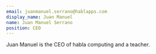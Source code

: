 ```yaml
---
email: juanmanuel.serrano@hablapps.com
display_name: Juan Manuel
name: Juan Manuel Serrano
position: CEO
---
```


Juan Manuel is the CEO of habla computing and a teacher.